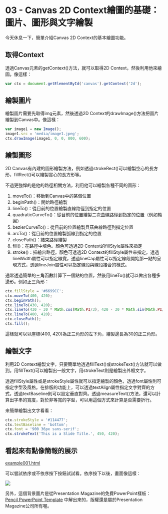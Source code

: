 # 03 - Canvas 2D Context繪圖的基礎：圖片、圖形與文字繪製

今天休息一下，簡單介紹Canvas 2D Context的基本繪圖功能。



## 取得Context

透過Canvas元素的getContext()方法，就可以取得2D Context，然後利用他來繪圖。像這樣：

```javascript
var ctx = document.getElementById('canvas').getContext('2d');
```



## 繪製圖片

繪製圖片需要先取得img元素，然後透過2D Context的drawImage()方法把圖片繪製到Canvas中。像這樣：

```javascript
var image1 = new Image();
image1.src = 'media/image1.jpeg';
ctx.drawImage(image1, 0, 0, 800, 600);
```



## 繪製圖形

2D Canvas有內建的圖形繪製方法，例如透過strokeRect()可以繪製空心的長方形，fillRect()可以繪製實心的長方形等。

不過更強悍的是他的路徑相關方法，利用他可以繪製各種不同的圖形：

1. moveTo()：移動到Canvas中的某個位置
2. beginPath()：開始路徑繪製
3. lineTo()：從目前的位置繪製直線路徑到指定的位置
4. quadraticCurveTo()：從目前的位置繪製二次曲線路徑到指定的位置（例如橢圓）
5. bezierCurveTo()：從目前的位置繪製貝茲曲線路徑到指定位置
6. arcTo()：從目前的位置繪製弧線到指定的位置
7. closePath()：結束路徑繪製
8. fill()：在路徑中填色。顏色可透過2D Context的fillStyle屬性來指定
9. stroke()：描繪出路徑。顏色可透過2D Context的fillStyle屬性來指定。透過lineWidth屬性可以指定線寬，透過lineCap屬性可以指定線段開始那一點的呈現方式，透過lineJoin屬性可以指定線段與線段接合的樣式。

通常透過簡單的三角函數計算下一個點的位置，然後用lineTo()就可以做出各種多邊形。例如正三角形：

```javascript
ctx.fillStyle = '#6699CC';
ctx.moveTo(400, 420);
ctx.beginPath();
ctx.lineTo(430, 420);
ctx.lineTo(430 - 30 * Math.cos(Math.PI/3), 420 - 30 * Math.sin(Math.PI/3));
ctx.lineTo(400, 420);
ctx.closePath();
ctx.fill();
```

這樣就可以以座標(400, 420)為正三角形的左下角，繪製邊長為30的正三角形。



## 繪製文字

利用2D Context繪製文字，只要簡單地透過fillText()或strokeText()方法就可以做到。用fillText()可以繪製出一般文字，用strokeText則是繪製出外框文字。

透過fillStyle屬性或是strokeStyle屬性就可以指定繪製的顏色，透過font屬性則可指定字型及風格。在排版的功能上，可以透過textAlign屬性指定文字對齊的方式，透過textBaseline則可以設定垂直對齊。透過measureText()方法，還可以計算出字串的寬度，對於非等寬的字型，可以用這個方式來計算是否需要折行。

來簡單繪製出文字看看：

```javascript
ctx.strokeStyle = '#114477';
ctx.textBaseline = 'bottom';
ctx.font = '900 36px sans-serif';
ctx.strokeText('This is a Slide Title.', 450, 420);
```



## 看起來有點像簡報的展示

[example001.html](https://s3-ap-southeast-1.amazonaws.com/fillanoexamples/ironman2016/example001.html)

可以嘗試依序或不依序按下按鈕試試看。依序按下以後，畫面像這樣：

![](https://s3-ap-southeast-1.amazonaws.com/fillanoimages/ironman2016/03-001.png)

另外，這個背景圖片是從Presentation Magazine的免費PowerPoint樣板： [Pencil PowerPoint Template](https://www.presentationmagazine.com/pencil-powerpoint-template-4684.htm) 中解出來的，版權還是屬於Presentation Magazine公司所有喔。
